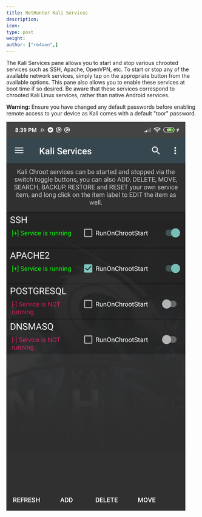 ```yaml
---
title: NetHunter Kali Services
description:
icon:
type: post
weight:
author: ["re4son",]
---
```


The Kali Services pane allows you to start and stop various chrooted services such as SSH, Apache, OpenVPN, etc. To start or stop any of the available network services, simply tap on the appropriate button from the available options. This pane also allows you to enable these services at boot time if so desired. Be aware that these services correspond to chrooted Kali Linux services, rather than native Android services.

**Warning:** Ensure you have changed any default passwords before enabling remote access to your device as Kali comes with a default "toor" password.

![](nethunter-services.png)

